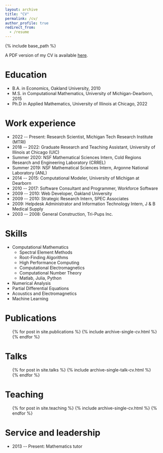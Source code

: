```yaml
---
layout: archive
title: "CV"
permalink: /cv/
author_profile: true
redirect_from:
  - /resume
---
```


{% include base_path %}

A PDF version of my CV is available [here](https://matthewshawnkehoe.github.io/files/kehoe_cv.pdf).

Education
======
* B.A. in Economics, Oakland University, 2010
* M.S. in Computational Mathematics, University of Michigan-Dearborn, 2015
* Ph.D in Applied Mathematics, University of Illinois at Chicago, 2022

Work experience
======
* 2022 -- Present: Research Scientist, Michigan Tech Research Institute (MTRI)
* 2018 -- 2022: Graduate Research and Teaching Assistant, University of Illinois at Chicago (UIC)
* Summer 2020: NSF Mathematical Sciences Intern, Cold Regions Research and Engineering Laboratory (CRREL)
* Summer 2019: NSF Mathematical Sciences Intern, Argonne National Laboratory (ANL)
* 2014 -- 2015: Computational Modeler, University of Michigan at Dearborn
* 2010 -- 2017: Software Consultant and Programmer, Workforce Software
* 2009 -- 2010: Web Developer, Oakland University
* 2009 -- 2010: Strategic Research Intern, SPEC Associates
* 2009: Helpdesk Administrator and Information Technology Intern, J & B Medical Supply
* 2003 -- 2008: General Construction, Tri-Pups Inc.
  
Skills
======
* Computational Mathematics
  * Spectral Element Methods
  * Root-Finding Algorithms
  * High Performance Computing
  * Computational Electromagnetics
  * Computational Number Theory
  * Matlab, Julia, Python
* Numerical Analysis
* Partial Differential Equations
* Acoustics and Electromagnetics
* Machine Learning

Publications
======
  <ul>{% for post in site.publications %}
    {% include archive-single-cv.html %}
  {% endfor %}</ul>
  
Talks
======
  <ul>{% for post in site.talks %}
    {% include archive-single-talk-cv.html %}
  {% endfor %}</ul>
  
Teaching
======
  <ul>{% for post in site.teaching %}
    {% include archive-single-cv.html %}
  {% endfor %}</ul>
  
Service and leadership
======
* 2013 -- Present: Mathematics tutor
